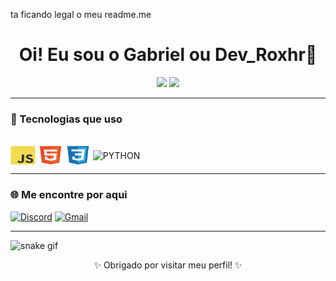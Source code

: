 ta ficando legal o meu readme.me <h1 align="center">Oi! Eu sou o Gabriel ou Dev_Roxhr👋</h1>

<div align="center">
  <img src="https://github-readme-stats.vercel.app/api?username=Roxhr&show_icons=true&theme=radical&hide_title=true" height="160"/>
  <img src="https://github-readme-stats.vercel.app/api/top-langs/?username=Roxhr&layout=compact&theme=radical" height="160"/>
</div>

---

### 🚀 Tecnologias que uso

<div style="display: inline_block"><br>
  <img align="center" alt="JS" height="30" width="40" src="https://raw.githubusercontent.com/devicons/devicon/master/icons/javascript/javascript-original.svg">
  <img align="center" alt="HTML" height="30" width="40" src="https://raw.githubusercontent.com/devicons/devicon/master/icons/html5/html5-original.svg">
  <img align="center" alt="CSS" height="30" width="40" src="https://raw.githubusercontent.com/devicons/devicon/master/icons/css3/css3-original.svg">
  <img align="center" alt="PYTHON" height="30" width="40" src="https://cdn.jsdelivr.net/gh/devicons/devicon/icons/python/python-original.svg">
</div>

---

### 🌐 Me encontre por aqui

[![Discord](https://img.shields.io/badge/Discord-5865F2?style=for-the-badge&logo=discord&logoColor=white)](https://discord.gg/seulink)
[![Gmail](https://img.shields.io/badge/Gmail-D14836?style=for-the-badge&logo=gmail&logoColor=white)](mailto:gjfr2020@gmail.com)

---

![snake gif](https://github.com/Roxhr/Roxhr/blob/output/github-contribution-grid-snake.svg)



<div align="center">
  ✨ Obrigado por visitar meu perfil! ✨
</div>
